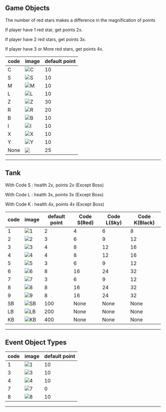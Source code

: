 
## Game Objects

The number of red stars makes a difference in the magnification of points

If player have 1 red star, get points 2x.

If player have 2 red stars, get points 3x.

If player have 3 or More red stars, get points 4x.




| code | image                                                                                           | default point     |
|------|-------------------------------------------------------------------------------------------------|-------------------|
| C    | ![C](https://github.com/jupiterbjy/OpenAT/assets/45421813/6e792a72-85b0-4076-bebe-432f1cc010f1) | 10 |
| S    | ![S](https://github.com/jupiterbjy/OpenAT/assets/45421813/02deccf2-cd0e-4978-a3f0-412e564b09ff) | 10 |
| M    | ![M](https://github.com/jupiterbjy/OpenAT/assets/45421813/93088393-b98d-4d54-b025-22ba78e8769f) | 10 |
| L    | ![L](https://github.com/jupiterbjy/OpenAT/assets/45421813/272936d8-18d7-4a2e-b29c-20c780ddcf44) | 10 |
| Z    | ![Z](https://github.com/jupiterbjy/OpenAT/assets/45421813/106aaaa3-3c21-4193-8b11-3bcda32c2387) | 30 |
| R    | ![R](https://github.com/jupiterbjy/OpenAT/assets/45421813/da6bcd91-8e47-4fc6-a761-69828fe84ee3) | 20 |
| B    | ![B](https://github.com/jupiterbjy/OpenAT/assets/45421813/97b6bb11-b89a-47a4-b7d9-d8b6aee9a1f4) | 10 |
| I    | ![I](https://github.com/jupiterbjy/OpenAT/assets/45421813/2c854d87-479d-46bf-a567-fd75c4d7efd9) | 10 |
| X    | ![X](https://github.com/jupiterbjy/OpenAT/assets/45421813/2a885c67-1203-4ee1-864a-c55c16a9f6d4) | 10 |
| Y    | ![Y](https://github.com/jupiterbjy/OpenAT/assets/45421813/78e90725-1a16-4af9-a255-ded8e45b3525) | 10 |
| None | ![](https://github.com/jupiterbjy/OpenAT/assets/45421813/c1842f4d-f739-4ba9-984f-6c5da012053b)  | 25 |


---


## Tank

With Code S : health 2x, points 2x (Except Boss)

With Code L : health 3x, points 3x (Except Boss)

With Code K : health 4x, points 4x (Except Boss)

| code | image                                                                                            | default point | Code S(Red) | Code L(Sky) | Code K(Black) |
|------|--------------------------------------------------------------------------------------------------|---------------|-------------|-------------|---------------|
| 1    | ![1](https://github.com/jupiterbjy/OpenAT/assets/45421813/12be6ec1-b19a-4269-a224-dbcf23119fd3)  | 2             | 4           | 6           | 8             |
| 2    | ![2](https://github.com/jupiterbjy/OpenAT/assets/45421813/7eee7d7d-956b-490f-9102-acf97b279e4a)  | 3             | 6           | 9           | 12            |
| 3    | ![3](https://github.com/jupiterbjy/OpenAT/assets/45421813/40e3076e-362c-4557-bf08-1cf647258f45)  | 4             | 8           | 12          | 16            |
| 4    | ![4](https://github.com/jupiterbjy/OpenAT/assets/45421813/c2bf6230-da30-4657-a3d0-44a2e9dba3a8)  | 4             | 8           | 12          | 16            |
| 5    | ![5](https://github.com/jupiterbjy/OpenAT/assets/45421813/f6d766c3-88c4-4b9d-9b33-34df2399c4b3)  | 3             | 6           | 9           | 12            |
| 6    | ![6](https://github.com/jupiterbjy/OpenAT/assets/45421813/40caa2b8-8914-4af9-947a-a983e04b499d)  | 8             | 16          | 24          | 32            |
| 7    | ![7](https://github.com/jupiterbjy/OpenAT/assets/45421813/68fabe4c-4bfe-46ba-96f0-762b020ee3b5)  | 3             | 6           | 9           | 12            |
| 8    | ![8](https://github.com/jupiterbjy/OpenAT/assets/45421813/98054e66-95f7-4bcd-a8c7-cab91f91467a)  | 8             | 16          | 24          | 32            |
| 9    | ![9](https://github.com/jupiterbjy/OpenAT/assets/45421813/ca8fa741-d332-474a-8dc0-2985c9fc7381)  | 8             | 16          | 24          | 32            |
| SB   | ![SB](https://github.com/jupiterbjy/OpenAT/assets/45421813/b3f62521-9267-4b61-bafb-3f5279174509) | 100           | None        | None        | None          |
| LB   | ![LB](https://github.com/jupiterbjy/OpenAT/assets/45421813/c6c68978-065a-48af-90ff-58abda2a1606) | 200           | None        | None        | None          |
| KB   | ![KB](https://github.com/jupiterbjy/OpenAT/assets/45421813/d090a5b0-3f94-4ca2-9867-2eb78238c3fb) | 400           | None        | None        | None          |

---

## Event Object Types


| code | image                                                                                           | default point     |
|------|-------------------------------------------------------------------------------------------------|-------------------|
| 1    | ![1](https://github.com/jupiterbjy/OpenAT/assets/45421813/afeb5599-e32a-49a1-8cef-7e5fe79bb115) | 10                |
| 3    | ![3](https://github.com/jupiterbjy/OpenAT/assets/45421813/afbd83a8-10da-4917-b34d-163fb1e54707) | 10                |
| 4    | ![4](https://github.com/jupiterbjy/OpenAT/assets/45421813/1c59ef8f-0cc2-426c-b587-a97d5ce9ea81) | 10                |
| 7    | ![7](https://github.com/jupiterbjy/OpenAT/assets/45421813/9ffc6389-96f5-4761-87c1-0ccf44422c1b) | 0                 |
| 8    | ![8](https://github.com/jupiterbjy/OpenAT/assets/45421813/c46e1215-ed3a-4687-b62a-057f1d49edb9) | 10                |

---
